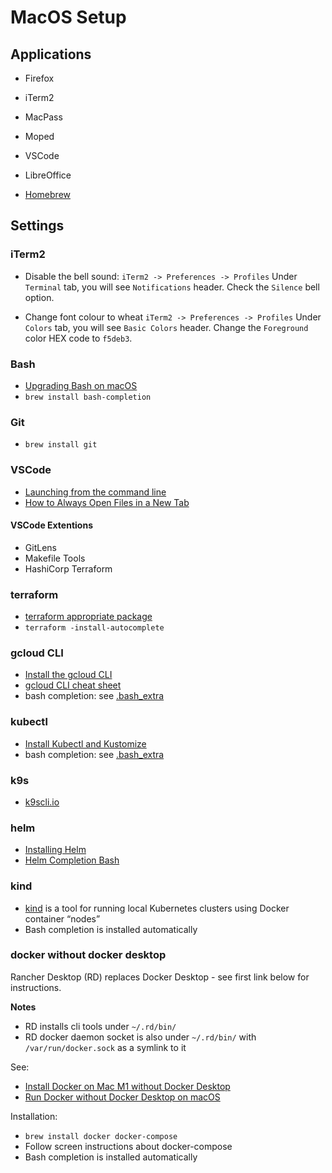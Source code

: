 # MacOS Setup

## Applications

- Firefox
- iTerm2
- MacPass
- Moped
- VSCode
- LibreOffice

- [Homebrew](https://brew.sh/)

## Settings

### iTerm2

- Disable the bell sound: 
`iTerm2 -> Preferences -> Profiles`
Under `Terminal` tab, you will see `Notifications` header. Check the `Silence` bell option.

- Change font colour to wheat
`iTerm2 -> Preferences -> Profiles`
Under `Colors` tab, you will see `Basic Colors` header. Change the `Foreground` color HEX code to `f5deb3`.

### Bash

- [Upgrading Bash on macOS](https://itnext.io/upgrading-bash-on-macos-7138bd1066ba)
- `brew install bash-completion`

### Git

- `brew install git`

### VSCode

- [Launching from the command line](https://code.visualstudio.com/docs/setup/mac#_launching-from-the-command-line)
- [How to Always Open Files in a New Tab](https://vscode.one/new-tab-vscode/)

#### VSCode Extentions

- GitLens
- Makefile Tools
- HashiCorp Terraform

### terraform

- [terraform appropriate package](https://www.terraform.io/downloads)
- `terraform -install-autocomplete`

###  gcloud CLI 

- [Install the gcloud CLI](https://cloud.google.com/sdk/docs/install)
- [gcloud CLI cheat sheet](https://cloud.google.com/sdk/docs/cheatsheet)
- bash completion: see [.bash_extra](./.bash_extra)

### kubectl

- [Install Kubectl and Kustomize](https://kubectl.docs.kubernetes.io/installation/)
- bash completion: see [.bash_extra](./.bash_extra)

### k9s

- [k9scli.io](https://k9scli.io/)

### helm

- [Installing Helm](https://helm.sh/docs/intro/install/)
- [Helm Completion Bash](https://helm.sh/docs/helm/helm_completion_bash/)

### kind

- [kind](https://kind.sigs.k8s.io/) is a tool for running local Kubernetes clusters using Docker container “nodes”
- Bash completion is installed automatically 

### docker without docker desktop

Rancher Desktop (RD) replaces Docker Desktop - see first link below for instructions.

**Notes** 

- RD installs cli tools under `~/.rd/bin/`
- RD docker daemon socket is also under `~/.rd/bin/` with `/var/run/docker.sock` as a symlink to it

See:

- [Install Docker on Mac M1 without Docker Desktop](https://dev.to/sergej_brazdeikis/install-docker-on-mac-m1-without-docker-desktop-k6o)
- [Run Docker without Docker Desktop on macOS](https://dhwaneetbhatt.com/blog/run-docker-without-docker-desktop-on-macos)

Installation:

- `brew install docker docker-compose`
- Follow screen instructions about docker-compose
- Bash completion is installed automatically 
